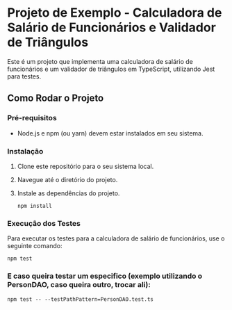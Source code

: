 # Projeto de Exemplo - Calculadora de Salário de Funcionários e Validador de Triângulos

Este é um projeto que implementa uma calculadora de salário de funcionários e um validador de triângulos em TypeScript, utilizando Jest para testes.

## Como Rodar o Projeto

### Pré-requisitos
- Node.js e npm (ou yarn) devem estar instalados em seu sistema.

### Instalação
1. Clone este repositório para o seu sistema local.
2. Navegue até o diretório do projeto.
3. Instale as dependências do projeto.

       npm install

### Execução dos Testes
Para executar os testes para a calculadora de salário de funcionários, use o seguinte comando:

    npm test

### E caso queira testar um especifico (exemplo utilizando o PersonDAO, caso queira outro, trocar ali):
    npm test -- --testPathPattern=PersonDAO.test.ts
